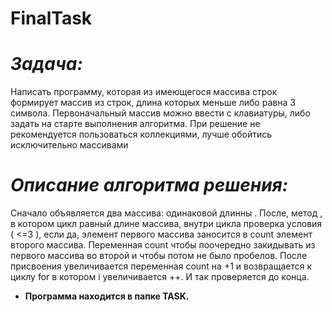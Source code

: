 **FinalTask**
===
_**Задача:**_
===
Написать программу, которая из имеющегося массива строк формирует массив из строк, длина которых меньше либо равна 3 символа. Первоначальный массив можно ввести с клавиатуры, либо задать на старте выполнения алгоритма. При решение не рекомендуется пользоваться коллекциями, лучше обойтись исключительно массивами


_**Описание алгоритма решения:**_
===
Сначало объявляется два массива: одинаковой длинны . После, метод , в котором цикл равный длине массива, внутри цикла проверка условия ( <=3 ), если да, элемент первого массива заносится в count элемент второго массива. Переменная count чтобы поочередно закидывать из первого массива во второй и чтобы потом не было пробелов. После присвоения увеличивается переменная count на +1 и возвращается к циклу for в котором i увеличивается ++. И так проверяется до конца.


+ __Программа находится в папке TASK.__
 